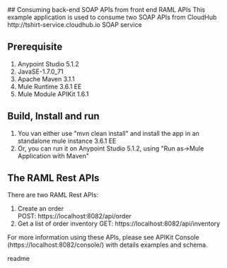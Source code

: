 <snippet>
<content>
## Consuming back-end SOAP APIs from front end RAML APIs
This example application is used to consume two SOAP APIs from CloudHub http://tshirt-service.cloudhub.io SOAP service
   
 
## Prerequisite
1. Anypoint Studio 5.1.2
2. JavaSE-1.7.0_71
3. Apache Maven 3.1.1
4. Mule Runtime 3.6.1 EE
5. Mule Module APIKit 1.6.1



## Build, Install and run
1. You van either use "mvn clean install" and install the app in an standalone mule instance 3.6.1 EE     
2. Or, you can run it on  Anypoint Studio 5.1.2, using "Run as->Mule Application with Maven" 


## The RAML Rest APIs  
There are two RAML Rest APIs:

1. Create an order   
   POST: https://localhost:8082/api/order
2. Get a list of order inventory
   GET: https://localhost:8082/api/inventory

For more information using these APIs, please see APIKit Console (https://localhost:8082/console/) with details examples and schema.            

</content>
<tabTrigger>readme</tabTrigger>
</snippet> 